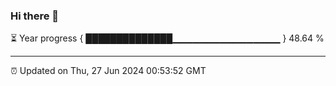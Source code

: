 ### Hi there 👋

⏳ Year progress { ██████████████▁▁▁▁▁▁▁▁▁▁▁▁▁▁▁▁ } 48.64 %

---

⏰ Updated on Thu, 27 Jun 2024 00:53:52 GMT
